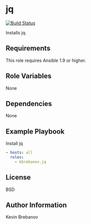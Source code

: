 jq
==

[![Build Status](https://travis-ci.org/kbrebanov/ansible-jq.svg?branch=master)](https://travis-ci.org/kbrebanov/ansible-jq)

Installs jq.

Requirements
------------

This role requires Ansible 1.9 or higher.

Role Variables
--------------

None

Dependencies
------------

None

Example Playbook
----------------

Install jq
```yaml
- hosts: all
  roles:
    - kbrebanov.jq
```

License
-------

BSD

Author Information
------------------

Kevin Brebanov
